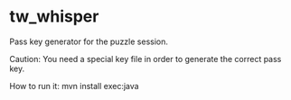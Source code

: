 tw_whisper
==========

Pass key generator for the puzzle session.

Caution: You need a special key file in order to generate the correct pass key.

How to run it: mvn install exec:java
